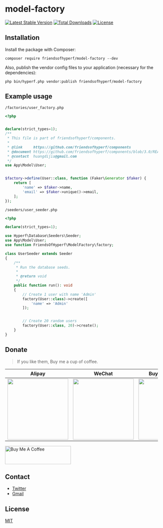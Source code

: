 # model-factory

[![Latest Stable Version](https://img.shields.io/packagist/v/friendsofhyperf/model-factory)](https://packagist.org/packages/friendsofhyperf/model-factory)
[![Total Downloads](https://img.shields.io/packagist/dt/friendsofhyperf/model-factory)](https://packagist.org/packages/friendsofhyperf/model-factory)
[![License](https://img.shields.io/packagist/l/friendsofhyperf/model-factory)](https://github.com/friendsofhyperf/model-factory)

## Installation

Install the package with Composer:

```shell
composer require friendsofhyperf/model-factory --dev
```

Also, publish the vendor config files to your application (necessary for the dependencies):

```shell
php bin/hyperf.php vendor:publish friendsofhyperf/model-factory
```

## Example usage

`/factories/user_factory.php`

```php
<?php


declare(strict_types=1);
/**
 * This file is part of friendsofhyperf/components.
 *
 * @link     https://github.com/friendsofhyperf/components
 * @document https://github.com/friendsofhyperf/components/blob/3.0/README.md
 * @contact  huangdijia@gmail.com
 */
use App\Model\User;


$factory->define(User::class, function (Faker\Generator $faker) {
    return [
        'name' => $faker->name,
        'email' => $faker->unique()->email,
    ];
});
```

`/seeders/user_seeder.php`

```php
<?php

declare(strict_types=1);

use Hyperf\Database\Seeders\Seeder;
use App\Model\User;
use function FriendsOfHyperf\ModelFactory\factory;

class UserSeeder extends Seeder
{
    /**
     * Run the database seeds.
     *
     * @return void
     */
    public function run(): void
    {
        // Create 1 user with name 'Admin'
        factory(User::class)->create([
            'name' => 'Admin'
        ]);


        // Create 20 random users
        factory(User::class, 20)->create();
    }
}

```

## Donate

> If you like them, Buy me a cup of coffee.

| Alipay | WeChat | Buy Me A Coffee |
|  ----  |  ----  |  ----  |
| <img src="https://hdj.me/images/alipay-min.jpg" width="200" height="200" />  | <img src="https://hdj.me/images/wechat-pay-min.jpg" width="200" height="200" /> | <img src="https://hdj.me/images/bmc_qr.png" width="200" height="200" /> |

<a href="https://www.buymeacoffee.com/huangdijiag" target="_blank"><img src="https://cdn.buymeacoffee.com/buttons/v2/default-yellow.png" alt="Buy Me A Coffee" style="height: 60px !important;width: 217px !important;" ></a>

## Contact

- [Twitter](https://twitter.com/huangdijia)
- [Gmail](mailto:huangdijia@gmail.com)

## License

[MIT](LICENSE)

